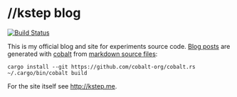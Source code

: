 # //kstep blog

[![Build Status](https://travis-ci.org/kstep/kstep.github.com.svg?branch=master)](https://travis-ci.org/kstep/kstep.github.com)

This is my official blog and site for experiments source code.
[Blog posts](posts) are generated with [cobalt](https://github.com/cobalt-org/cobalt.rs) from [markdown source files](_src/posts):

```
cargo install --git https://github.com/cobalt-org/cobalt.rs
~/.cargo/bin/cobalt build
```

For the site itself see <http://kstep.me>.
